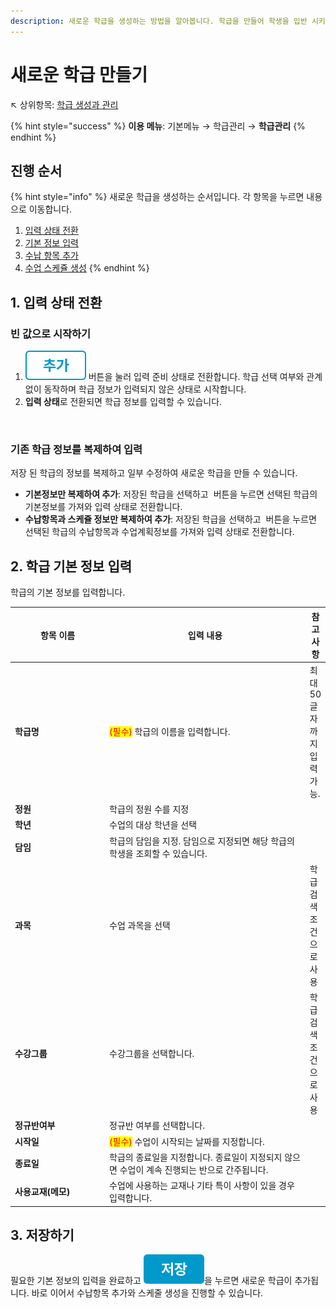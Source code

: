 ```yaml
---
description: 새로운 학급을 생성하는 방법을 알아봅니다. 학급을 만들어 학생을 입반 시키고 수업을 진행할 수 있습니다.
---
```


# 새로운 학급 만들기

↖ 상위항목: [학급 생성과 관리](./)

{% hint style="success" %}
**이용 메뉴**: 기본메뉴 → 학급관리 → **학급관리**
{% endhint %}

## 진행 순서

{% hint style="info" %}
새로운 학급을 생성하는 순서입니다. 각 항목을 누르면 내용으로 이동합니다.

1. [입력 상태 전환](add-class.md#1.)
2. [기본 정보 입력](add-class.md#2.)
3. [수납 항목 추가](add-class.md#3.)
4. [수업 스케쥴 생성](schedule.md)
{% endhint %}

## 1. 입력 상태 전환

### 빈 값으로 시작하기

1. <img src="../../.gitbook/assets/btn_추가.png" alt="" data-size="line"> 버튼을 눌러 입력 준비 상태로 전환합니다. 학급 선택 여부와 관계없이 동작하며 학급 정보가 입력되지 않은 상태로 시작합니다.
2. **입력 상태**로 전환되면 학급 정보를 입력할 수 있습니다.

<figure><img src="../../.gitbook/assets/학급추가_입력상태전환.png" alt=""><figcaption></figcaption></figure>

### 기존 학급 정보를 복제하여 입력

저장 된 학급의 정보를 복제하고 일부 수정하여 새로운 학급을 만들 수 있습니다.

* **기본정보만 복제하여 추가**: 저장된 학급을 선택하고 <img src="../../.gitbook/assets/btn_기존정보복사.png" alt="" data-size="line"> 버튼을 누르면 선택된 학급의 기본정보를 가져와 입력 상태로 전환합니다.
* **수납항목과 스케쥴 정보만 복제하여 추가**: 저장된 학급을 선택하고 <img src="../../.gitbook/assets/btn_복사.png" alt="" data-size="line"> 버튼을 누르면 선택된 학급의 수납항목과 수업계획정보를 가져와 입력 상태로 전환합니다.

## 2. 학급 기본 정보 입력

학급의 기본 정보를 입력합니다.

<table><thead><tr><th width="159.33333333333331">항목 이름</th><th width="361">입력 내용</th><th>참고 사항</th></tr></thead><tbody><tr><td><strong>학급명</strong></td><td><mark style="color:red;">(필수)</mark> 학급의 이름을 입력합니다. </td><td>최대 50 글자까지 입력 가능.</td></tr><tr><td><strong>정원</strong></td><td>학급의 정원 수를 지정</td><td></td></tr><tr><td><strong>학년</strong></td><td>수업의 대상 학년을 선택</td><td></td></tr><tr><td><strong>담임</strong></td><td>학급의 담임을 지정. 담임으로 지정되면 해당 학급의 학생을 조회할 수 있습니다.</td><td></td></tr><tr><td><strong>과목</strong></td><td>수업 과목을 선택</td><td>학급 검색 조건으로 사용</td></tr><tr><td><strong>수강그룹</strong></td><td>수강그룹을 선택합니다.</td><td>학급 검색 조건으로 사용</td></tr><tr><td><strong>정규반여부</strong></td><td>정규반 여부를 선택합니다.</td><td></td></tr><tr><td><strong>시작일</strong></td><td><mark style="color:red;">(필수)</mark> 수업이 시작되는 날짜를 지정합니다.</td><td></td></tr><tr><td><strong>종료일</strong></td><td>학급의 종료일을 지정합니다. 종료일이 지정되지 않으면 수업이 계속 진행되는 반으로 간주됩니다.</td><td></td></tr><tr><td><strong>사용교재(메모)</strong></td><td>수업에 사용하는 교재나 기타 특이 사항이 있을 경우 입력합니다.</td><td></td></tr></tbody></table>

## 3. 저장하기

필요한 기본 정보의 입력을 완료하고 <img src="../../.gitbook/assets/btn_저장.png" alt="" data-size="line">을 누르면 새로운 학급이 추가됩니다. 바로 이어서 수납항목 추가와 스케줄 생성을 진행할 수 있습니다.
